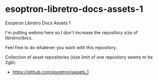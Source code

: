 # esoptron-libretro-docs-assets-1
Esoptron Libretro Docs Assets 1

I'm putting webms here so I don't increase the repository size of libretro/docs.

Feel free to do whatever you want with this repository.

Collection of asset repositories (size limit of one repository seems to be 2gb): 

* https://github.com/esoptron/assets_1
